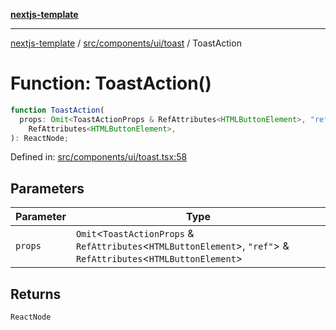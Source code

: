 [**nextjs-template**](../../../../../README.md)

---

[nextjs-template](../../../../../README.md) / [src/components/ui/toast](../README.md) / ToastAction

# Function: ToastAction()

```ts
function ToastAction(
  props: Omit<ToastActionProps & RefAttributes<HTMLButtonElement>, "ref"> &
    RefAttributes<HTMLButtonElement>,
): ReactNode;
```

Defined in: [src/components/ui/toast.tsx:58](https://github.com/Its-Satyajit/nextjs-template/blob/main/src/components/ui/toast.tsx#L58)

## Parameters

| Parameter | Type                                                                                                                    |
| --------- | ----------------------------------------------------------------------------------------------------------------------- |
| `props`   | `Omit`\<`ToastActionProps` & `RefAttributes`\<`HTMLButtonElement`\>, `"ref"`\> & `RefAttributes`\<`HTMLButtonElement`\> |

## Returns

`ReactNode`

